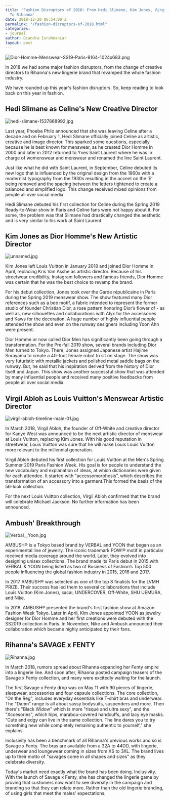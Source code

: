 ```yaml
---
title: 'Fashion Disruptors of 2018: From Hedi Slimane, Kim Jones, Virgil Abloh, Ambush
  To Rihanna'
date: 2018-12-20 06:54:00 Z
permalink: "/fashion-disruptors-of-2018.html"
categories:
- journal
author: Diandra Israhmaniar
layout: post
---
```


![Dior-Homme-Menswear-SS19-Paris-9164-1024x683.png](/uploads/Dior-Homme-Menswear-SS19-Paris-9164-1024x683.png)

In 2018 we had some major fashion disruptors, from the change of creative directors to Rihanna's new lingerie brand that revamped the whole fashion industry. 

We have rounded up this year's fashion disruptors. So, keep reading to look back on this year in fashion.

## Hedi Slimane as Celine's New Creative Director
![hedi-slimane-1537868992.jpg](/uploads/hedi-slimane-1537868992.jpg)

Last year, Phoebe Philo announced that she was leaving Celine after a decade and on February 1, Hedi Slimane officially joined Celine as artistic, creative and image director. This sparked some questions, especially because he is best known for menswear, as he created Dior Homme in 2000 and later in 2012 returned to Yves Saint Laurent where he was in charge of womenswear and menswear and renamed the line Saint Laurent.

Just like what he did with Saint Laurent, in September, Celine debuted its new logo that is influenced by the original design from the 1960s with a modernist typography from the 1930s resulting in the accent on the ‘E’ being removed and the spacing between the letters tightened to create a balanced and simplified logo. This change received mixed opinions from people all over social media.

Hedi Slimane debuted his first collection for Celine during the Spring 2019 Ready-to-Wear show in Paris and Celine fans were not happy about it. For some, the problem was that Slimane had drastically changed the aesthetic and is very similar to his work at Saint Laurent.

## Kim Jones as Dior Homme's New Artistic Director
![unnamed.jpg](/uploads/unnamed.jpg)

Kim Jones left Louis Vuitton in January 2018 and joined Dior Homme in April, replacing Kris Van Asshe as artistic director. Because of his streetwear credibility, Instagram followers and famous friends, Dior Homme was certain that he was the best choice to revamp the brand.

For his debut collection, Jones took over the Garde républicaine in Paris during the Spring 2019 menswear show. The show featured many Dior references such as a bee motif, a fabric intended to represent the former studio of founder Christian Dior, a rose pattern honoring Dior’s flower of - as well as, new silhouettes and collaborations with Alyx for the accessories and Kaws for the decoration. A huge number of highly influential people attended the show and even on the runway designers including Yoon Ahn were present. 

Dior Homme or now called Dior Men has significantly been going through a transformation. For the Pre-fall 2019 show, several brands including Dior Men turned to Tokyo. There, Jones assigned Japanese artist Hajime Sorayama to create a 40-foot female robot to sit on stage. The show was very futuristic with metallic jackets and polished metal saddle bags on the runway. But, he said that his inspiration derived from the history of Dior itself and Japan. This show was another successful show that was attended by many influential people and received many positive feedbacks from people all over social media.

## Virgil Abloh as Louis Vuitton's Menswear Artistic Director
![virgil-abloh-timeline-main-01.jpg](/uploads/virgil-abloh-timeline-main-01.jpg)

In March 2018, Virgil Abloh, the founder of Off-White and creative director for Kanye West was announced to be the next artistic director of menswear at Louis Vuitton, replacing Kim Jones. With his good reputation in streetwear, Louis Vuitton was sure that he will make Louis Louis Vuitton more relevant to the millennial generation.

Virgil Abloh debuted his first collection for Louis Vuitton at the Men's Spring Summer 2019 Paris Fashion Week. His goal is for people to understand the new vocabulary and explanation of ideas, at which dictionaries were given for each attendee. It started with “accessomorphosis”, which describes the transformation of an accessory into a garment.This formed the basis of the 56-look collection.

For the next Louis Vuitton collection, Virgil Abloh confirmed that the brand will celebrate Michael Jackson. No further information has been announced. 

## Ambush' Breakthrough 
![Verbal__Yoon.jpg](/uploads/Verbal__Yoon.jpg)

AMBUSH® is a Tokyo based brand by VERBAL and YOON that began as an experimental line of jewelry. The iconic trademark POW!® motif in particular received media coverage around the world. Later, they evolved into designing unisex collections. The brand made its Paris debut in 2015 with VERBAL & YOON being listed as two of Business of Fashion’s Top 500 people influencing the global fashion industry in 2015, 2016 and 2017.

In 2017 AMBUSH® was selected as one of the top 8 finalists for the LVMH PRIZE. Their success has led them to several collaborations that include Louis Vuitton (Kim Jones), sacai, UNDERCOVER, Off-White, SHU UEMURA, and Nike.

In 2018, AMBUSH® presented the brand's first fashion show at Amazon Fashion Week Tokyo. Later in April, Kim Jones appointed YOON as jewelry designer for Dior Homme and her first creations were debuted with the SS2019 collection in Paris. In November, Nike and Ambush announced their collaboration which became highly anticipated by their fans.

## Rihanna's SAVAGE x FENTY
![Rihanna.jpg](/uploads/Rihanna.jpg)

In March 2018, rumors spread about Rihanna expanding her Fenty empire into a lingerie line. And soon after, Rihanna posted campaign teasers of the Savage x Fenty collection, and many were excitedly waiting for the launch. 

The first Savage x Fenty drop was on May 11 with 90 pieces of lingerie, sleepwear, accessories and four capsule collections. The core collection, "On the Reg", includes everyday essentials like T-shirt bras and underwear. The "Damn" range is all about sassy bodysuits, suspenders and more. Then there's "Black Widow" which is more "risqué and ultra sexy", and the "Xccesories", which hips, marabou-covered handcuffs, and lacy eye masks. “Cute and edgy can live in the same collection. The line dares you to try something new while completely remaining authentic to yourself," she explains.

Inclusivity has been a benchmark of all Rihanna's previous works and so is Savage x Fenty. The bras are available from a 32A to 44DD, with lingerie, underwear and loungewear coming in sizes from XS to 3XL. The brand lives up to their motto of "savages come in all shapes and sizes" as they celebrate diversity.

Today's market need exactly what the brand has been doing. Inclusivity. With the launch of Savage x Fenty, she has changed the lingerie game by proving that customers now want to see diversity in the campaign and branding so that they can relate more. Rather than the old lingerie branding, of using girls that meet the males' expectations.













